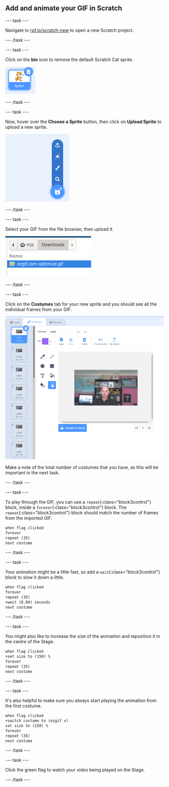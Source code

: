 ## Add and animate your GIF in Scratch

--- task ---

Navigate to [rpf.io/scratch-new](rpf.io/scratch-new) to open a new Scratch project.

--- /task ---

--- task ---

Click on the **bin** icon to remove the default Scratch Cat sprite.

![image showing cat sprite with trashcan icon](images/delete-sprite.png)

--- /task ---

--- task ---

Now, hover over the **Choose a Sprite** button, then click on **Upload Sprite** to upload a new sprite.

![image showing the choose a sprite menu option with upload a sprite selected](images/upload-sprite.png)

--- /task ---

--- task ---

Select your GIF from the file browser, then upload it.

![image showing selection of GIF in the file browser](images/select-gif.png)

--- /task ---

--- task ---

Click on the **Costumes** tab for your new sprite and you should see all the individual frames from your GIF.

![image showing the GIF converted into individual costumes within Scratch](images/gif-costumes.png)

Make a note of the total number of costumes that you have, as this will be important in the next task.

--- /task ---

--- task ---

To play through the GIF, you can use a `repeat`{:class="block3control"} block, inside a `forever`{:class="block3control"} block. The `repeat`{:class="block3control"} block should match the number of frames from the imported GIF.

```blocks3
when flag clicked
forever
repeat (35)
next costume
```
--- /task ---

--- task ---

Your animation might be a little fast, so add a `wait`{:class="block3control"} block to slow it down a little.


```blocks3
when flag clicked
forever
repeat (35)
+wait (0.04) seconds
next costume
```

--- /task ---

--- task ---

You might also like to increase the size of the animation and reposition it in the centre of the Stage.

```blocks3
when flag clicked
+set size to (150) %
forever
repeat (35)
next costume
```

--- /task ---

--- task ---

It's also helpful to make sure you always start playing the animation from the first costume.

```blocks3
when flag clicked
+switch costume to (ezgif v)
set size to (150) %
forever
repeat (35)
next costume
```

--- /task ---


--- task ---

Click the green flag to watch your video being played on the Stage.

--- /task ---





